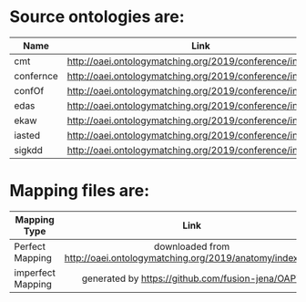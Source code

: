 # Source ontologies are:
| Name | Link |
| ------------- |:-------------:|
| cmt |http://oaei.ontologymatching.org/2019/conference/index.html|
|confernce |http://oaei.ontologymatching.org/2019/conference/index.html|
|confOf |http://oaei.ontologymatching.org/2019/conference/index.html|
|edas |http://oaei.ontologymatching.org/2019/conference/index.html|
|ekaw |http://oaei.ontologymatching.org/2019/conference/index.html|
|iasted |http://oaei.ontologymatching.org/2019/conference/index.html|
|sigkdd |http://oaei.ontologymatching.org/2019/conference/index.html|

# Mapping files are:
| Mapping Type | Link |
| ------------- |:-------------:|
| Perfect Mapping |downloaded from http://oaei.ontologymatching.org/2019/anatomy/index.html|
|imperfect Mapping | generated by https://github.com/fusion-jena/OAPT |
